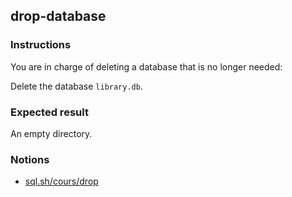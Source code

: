 ## drop-database

### Instructions

You are in charge of deleting a database that is no longer needed:

Delete the database `library.db`.

### Expected result

An empty directory.

### Notions

- [sql.sh/cours/drop](https://sql.sh/cours/drop-database)